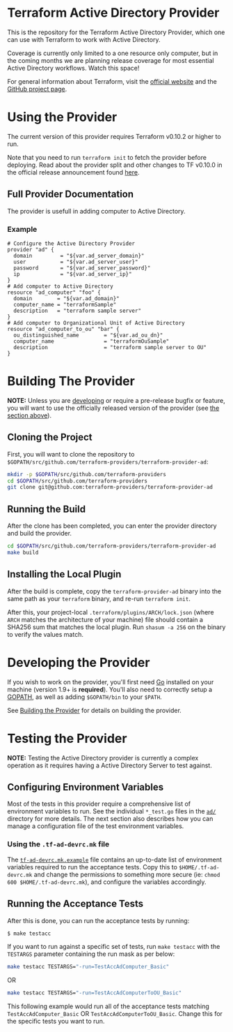 # Terraform Active Directory Provider

This is the repository for the Terraform Active Directory Provider, which one can use
with Terraform to work with Active Directory.

[1]: https://www.vmware.com/products/vcenter-server.html
[2]: https://www.vmware.com/products/esxi-and-esx.html

Coverage is currently only limited to a one resource only computer, but in the coming months we are planning release coverage for most essential Active Directory workflows.
Watch this space!

For general information about Terraform, visit the [official website][3] and the
[GitHub project page][4].

[3]: https://terraform.io/
[4]: https://github.com/hashicorp/terraform

# Using the Provider

The current version of this provider requires Terraform v0.10.2 or higher to
run.

Note that you need to run `terraform init` to fetch the provider before
deploying. Read about the provider split and other changes to TF v0.10.0 in the
official release announcement found [here][4].

[4]: https://www.hashicorp.com/blog/hashicorp-terraform-0-10/

## Full Provider Documentation

The provider is usefull in adding computer to Active Directory.
### Example
```hcl
# Configure the Active Directory Provider
provider "ad" {
  domain         = "${var.ad_server_domain}"
  user           = "${var.ad_server_user}"
  password       = "${var.ad_server_password}"
  ip             = "${var.ad_server_ip}"
}
# Add computer to Active Directory
resource "ad_computer" "foo" {
  domain        = "${var.ad_domain}"
  computer_name = "terraformSample"
  description   = "terraform sample server"
}
# Add computer to Organizational Unit of Active Directory
resource "ad_computer_to_ou" "bar" {
  ou_distinguished_name        = "${var.ad_ou_dn}"
  computer_name                = "terraformOuSample"
  description                  = "terraform sample server to OU"
}
```

# Building The Provider

**NOTE:** Unless you are [developing][7] or require a pre-release bugfix or feature,
you will want to use the officially released version of the provider (see [the
section above][8]).

[7]: #developing-the-provider
[8]: #using-the-provider


## Cloning the Project

First, you will want to clone the repository to
`$GOPATH/src/github.com/terraform-providers/terraform-provider-ad`:

```sh
mkdir -p $GOPATH/src/github.com/terraform-providers
cd $GOPATH/src/github.com/terraform-providers
git clone git@github.com:terraform-providers/terraform-provider-ad
```

## Running the Build

After the clone has been completed, you can enter the provider directory and
build the provider.

```sh
cd $GOPATH/src/github.com/terraform-providers/terraform-provider-ad
make build
```

## Installing the Local Plugin

After the build is complete, copy the `terraform-provider-ad` binary into
the same path as your `terraform` binary, and re-run `terraform init`.

After this, your project-local `.terraform/plugins/ARCH/lock.json` (where `ARCH`
matches the architecture of your machine) file should contain a SHA256 sum that
matches the local plugin. Run `shasum -a 256` on the binary to verify the values
match.

# Developing the Provider

If you wish to work on the provider, you'll first need [Go][9] installed on your
machine (version 1.9+ is **required**). You'll also need to correctly setup a
[GOPATH][10], as well as adding `$GOPATH/bin` to your `$PATH`.

[9]: https://golang.org/
[10]: http://golang.org/doc/code.html#GOPATH

See [Building the Provider][11] for details on building the provider.

[11]: #building-the-provider

# Testing the Provider

**NOTE:** Testing the Active Directory provider is currently a complex operation as it
requires having a Active Directory Server to test against.

## Configuring Environment Variables

Most of the tests in this provider require a comprehensive list of environment
variables to run. See the individual `*_test.go` files in the
[`ad/`](ad/) directory for more details. The next section also
describes how you can manage a configuration file of the test environment
variables.

### Using the `.tf-ad-devrc.mk` file

The [`tf-ad-devrc.mk.example`](tf-ad-devrc.mk.example) file contains
an up-to-date list of environment variables required to run the acceptance
tests. Copy this to `$HOME/.tf-ad-devrc.mk` and change the permissions to
something more secure (ie: `chmod 600 $HOME/.tf-ad-devrc.mk`), and
configure the variables accordingly.

## Running the Acceptance Tests

After this is done, you can run the acceptance tests by running:

```sh
$ make testacc
```

If you want to run against a specific set of tests, run `make testacc` with the
`TESTARGS` parameter containing the run mask as per below:

```sh
make testacc TESTARGS="-run=TestAccAdComputer_Basic"
```
OR
```sh
make testacc TESTARGS="-run=TestAccAdComputerToOU_Basic"
```

This following example would run all of the acceptance tests matching
`TestAccAdComputer_Basic` OR `TestAccAdComputerToOU_Basic`. Change this for the
specific tests you want to run.
